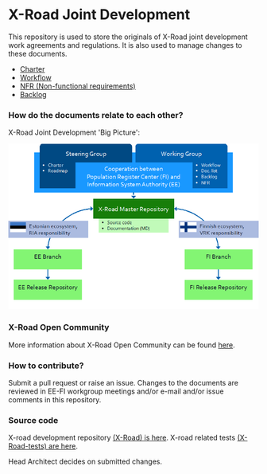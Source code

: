 # X-Road Joint Development

This repository is used to store the originals of X-Road joint development work agreements and regulations. It is also used to manage changes to these documents.

- [Charter](CHARTER.md)
- [Workflow](WORKFLOW.md)
- [NFR (Non-functional requirements)](NFR.md)
- [Backlog](BACKLOG.md)

### How do the documents relate to each other?

X-Road Joint Development 'Big Picture':

![](IMG/X-Road.Joint.Development.png)

### X-Road Open Community

More information about X-Road Open Community can be found [here](https://github.com/jointxroad/About).

### How to contribute?
Submit a pull request or raise an issue. Changes to the documents are reviewed in EE-FI workgroup meetings and/or e-mail and/or issue comments in this repository.

### Source code

X-road development repository [(X-Road) is here](https://github.com/ria-ee/X-Road). X-road related tests [(X-Road-tests) are here](https://github.com/ria-ee/X-Road-tests).

Head Architect decides on submitted changes.

